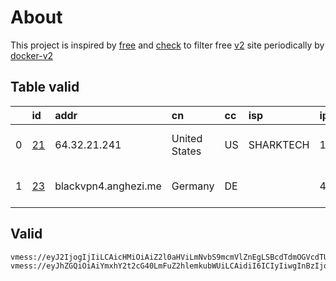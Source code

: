 
# About

This project is inspired by [free](https://github.com/freefq/free) and [check](https://github.com/yeahwu/check) to filter free [v2](https://github.com/v2fly/v2ray-core) site periodically by [docker-v2](https://hub.docker.com/r/v2ray/official)

    

## Table valid
|    | id                   | addr                 | cn            | cc   | isp       | ip             | chatgpt          |
|---:|:---------------------|:---------------------|:--------------|:-----|:----------|:---------------|:-----------------|
|  0 | [21](config/21.json) | 64.32.21.241         | United States | US   | SHARKTECH | 107.167.24.162 | Yes (Region: US) |
|  1 | [23](config/23.json) | blackvpn4.anghezi.me | Germany       | DE   |           | 45.146.241.240 | Yes (Region: DE) |

## Valid
```
vmess://eyJ2IjogIjIiLCAicHMiOiAiZ2l0aHViLmNvbS9mcmVlZnEgLSBcdTdmOGVcdTU2ZmRcdTUyYTBcdTUyMjlcdTc5OGZcdTVjM2NcdTRlOWFcdTVkZGVcdTZkMWJcdTY3NDlcdTc3ZjZTaGFya3RlY2hcdTY1NzBcdTYzNmVcdTRlMmRcdTVmYzMgMjEiLCAiYWRkIjogIjY0LjMyLjIxLjI0MSIsICJwb3J0IjogIjQ0MzEzIiwgInR5cGUiOiAibm9uZSIsICJpZCI6ICI1N2Y5M2U5Mi1lYmI5LTRmMTYtOWJkYy04MjI1ZDIwMTA5OTUiLCAiYWlkIjogIjY0IiwgIm5ldCI6ICJ0Y3AiLCAicGF0aCI6ICIvc3BlZWR0ZXN0IiwgImhvc3QiOiAiS2Fuc2FzLmtvdGljay5zaXRlIiwgInRscyI6ICIifQ==
vmess://eyJhZGQiOiAiYmxhY2t2cG40LmFuZ2hlemkubWUiLCAidiI6ICIyIiwgInBzIjogImdpdGh1Yi5jb20vZnJlZWZxIC0gXHU0ZjBhXHU2NzE3ICAyMyIsICJwb3J0IjogMzk3NTksICJpZCI6ICI5ZTY0OGZhOS0wNmM5LTRmMzEtOTEyOS00YzM5Nzc5N2JhYmYiLCAiYWlkIjogIjAiLCAibmV0IjogInRjcCIsICJ0eXBlIjogIiIsICJob3N0IjogIlx1ZDgzY1x1ZGRlOVx1ZDgzY1x1ZGRlYURFXHU1ZmI3XHU1NmZkKHlvdXR1YmVcdTk2M2ZcdTRmMWZcdTc5ZDFcdTYyODApIiwgInBhdGgiOiAiLyIsICJ0bHMiOiAiIn0=
```

